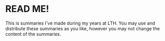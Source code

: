 # READ ME!
This is summaries I've made during my years at LTH.
You may use and distribute these summaries as you like, however you may not
change the content of the summaries.

